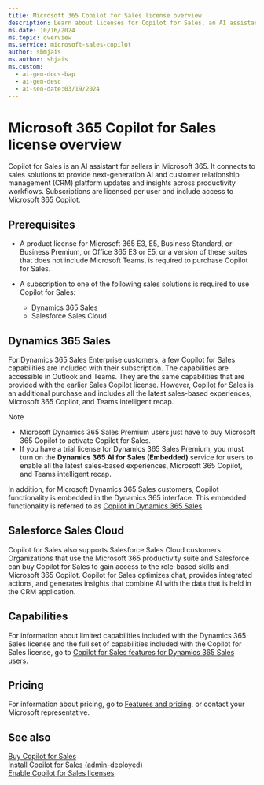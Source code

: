 ```yaml
---
title: Microsoft 365 Copilot for Sales license overview
description: Learn about licenses for Copilot for Sales, an AI assistant that connects to sales solutions and provides next-generation insights and updates.
ms.date: 10/16/2024
ms.topic: overview
ms.service: microsoft-sales-copilot
author: sbmjais
ms.author: shjais
ms.custom:
  - ai-gen-docs-bap
  - ai-gen-desc
  - ai-seo-date:03/19/2024
---
```


# Microsoft 365 Copilot for Sales license overview

Copilot for Sales is an AI assistant for sellers in Microsoft 365. It connects to sales solutions to provide next-generation AI and customer relationship management (CRM) platform updates and insights across productivity workflows. Subscriptions are licensed per user and include access to Microsoft 365 Copilot.

## Prerequisites

- A product license for Microsoft 365 E3, E5, Business Standard, or Business Premium, or Office 365 E3 or E5, or a version of these suites that does not include Microsoft Teams, is required to purchase Copilot for Sales.
- A subscription to one of the following sales solutions is required to use Copilot for Sales:

    - Dynamics 365 Sales
    - Salesforce Sales Cloud

## Dynamics 365 Sales

For Dynamics 365 Sales Enterprise customers, a few Copilot for Sales capabilities are included with their subscription. The capabilities are accessible in Outlook and Teams. They are the same capabilities that are provided with the earlier Sales Copilot license. However, Copilot for Sales is an additional purchase and includes all the latest sales-based experiences, Microsoft 365 Copilot, and Teams intelligent recap.

> [!NOTE]
> - Microsoft Dynamics 365 Sales Premium users just have to buy Microsoft 365 Copilot to activate Copilot for Sales.
> - If you have a trial license for Dynamics 365 Sales Premium, you must turn on the **Dynamics 365 AI for Sales (Embedded)** service for users to enable all the latest sales-based experiences, Microsoft 365 Copilot, and Teams intelligent recap.

In addition, for Microsoft Dynamics 365 Sales customers, Copilot functionality is embedded in the Dynamics 365 interface. This embedded functionality is referred to as [Copilot in Dynamics 365 Sales](/dynamics365/sales/copilot-overview).

## Salesforce Sales Cloud

Copilot for Sales also supports Salesforce Sales Cloud customers. Organizations that use the Microsoft 365 productivity suite and Salesforce can buy Copilot for Sales to gain access to the role-based skills and Microsoft 365 Copilot. Copilot for Sales optimizes chat, provides integrated actions, and generates insights that combine AI with the data that is held in the CRM application.

## Capabilities

For information about limited capabilities included with the Dynamics 365 Sales license and the full set of capabilities included with the Copilot for Sales license, go to [Copilot for Sales features for Dynamics 365 Sales users](features-d365-users.md).

## Pricing

For information about pricing, go to [Features and pricing](https://www.microsoft.com/en-us/microsoft-365/copilot/copilot-for-sales#Pricing), or contact your Microsoft representative.

## See also

[Buy Copilot for Sales](buy-license.md)<br>
[Install Copilot for Sales (admin-deployed)](install-viva-sales.md)<br>
[Enable Copilot for Sales licenses](enable-license.md)
